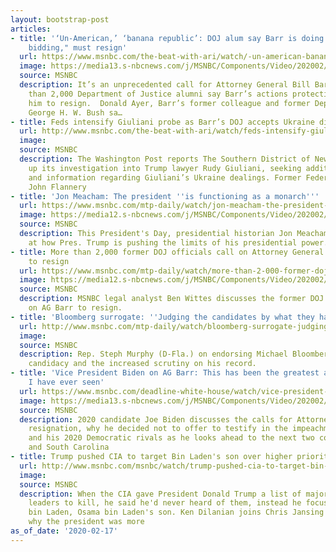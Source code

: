 ```yaml
---
layout: bootstrap-post
articles:
- title: '‘Un-American,’ ‘banana republic’: DOJ alum say Barr is doing Trump''s "personal
    bidding," must resign'
  url: https://www.msnbc.com/the-beat-with-ari/watch/-un-american-banana-republic-doj-alum-say-barr-is-doing-trump-s-personal-bidding-must-resign-78907973957
  image: https://media13.s-nbcnews.com/j/MSNBC/Components/Video/202002/n_ari_dblock_200217_1920x1080.nbcnews-fp-1200-630.jpg
  source: MSNBC
  description: It’s an unprecedented call for Attorney General Bill Barr to resign.  More
    than 2,000 Department of Justice alumni say Barr’s actions protecting Trump require
    him to resign.  Donald Ayer, Barr’s former colleague and former Deputy AG under
    George H. W. Bush sa…
- title: Feds intensify Giuliani probe as Barr’s DOJ accepts Ukraine dirt from Giuliani
  url: http://www.msnbc.com/the-beat-with-ari/watch/feds-intensify-giuliani-probe-as-barr-s-doj-accepts-ukraine-dirt-from-giuliani-78907973596
  image: 
  source: MSNBC
  description: The Washington Post reports The Southern District of New York is ramping
    up its investigation into Trump lawyer Rudy Giuliani, seeking additional documents
    and information regarding Giuliani’s Ukraine dealings. Former Federal Prosecutor
    John Flannery
- title: 'Jon Meacham: The president ''is functioning as a monarch'''
  url: https://www.msnbc.com/mtp-daily/watch/jon-meacham-the-president-is-functioning-as-a-monarch-78904389912
  image: https://media12.s-nbcnews.com/j/MSNBC/Components/Video/202002/n_mtpd_clip_meacham_200217_1920x1080.nbcnews-fp-1200-630.jpg
  source: MSNBC
  description: This President's Day, presidential historian Jon Meacham, takes a look
    at how Pres. Trump is pushing the limits of his presidential power.
- title: More than 2,000 former DOJ officials call on Attorney General William Barr
    to resign
  url: https://www.msnbc.com/mtp-daily/watch/more-than-2-000-former-doj-officials-call-on-attorney-general-william-barr-to-resign-78904389777
  image: https://media12.s-nbcnews.com/j/MSNBC/Components/Video/202002/n_mtpd_clip_wittes_200217_1920x1080.nbcnews-fp-1200-630.jpg
  source: MSNBC
  description: MSNBC legal analyst Ben Wittes discusses the former DOJ officials calling
    on AG Barr to resign.
- title: 'Bloomberg surrogate: ''Judging the candidates by what they have done recently'''
  url: http://www.msnbc.com/mtp-daily/watch/bloomberg-surrogate-judging-the-candidates-by-what-they-have-done-recently-78904901553
  image: 
  source: MSNBC
  description: Rep. Steph Murphy (D-Fla.) on endorsing Michael Bloomberg, his 2020
    candidacy and the increased scrutiny on his record.
- title: 'Vice President Biden on AG Barr: This has been the greatest abuse of power
    I have ever seen'
  url: https://www.msnbc.com/deadline-white-house/watch/vice-president-biden-on-ag-barr-this-has-been-the-greatest-abuse-of-power-i-have-ever-seen-78903877540
  image: https://media13.s-nbcnews.com/j/MSNBC/Components/Video/202002/n_wh_deadline_biden_200217_1920x1080.nbcnews-fp-1200-630.jpg
  source: MSNBC
  description: 2020 candidate Joe Biden discusses the calls for Attorney General Barr’s
    resignation, why he decided not to offer to testify in the impeachment trial,
    and his 2020 Democratic rivals as he looks ahead to the next two contests in Nevada
    and South Carolina
- title: Trump pushed CIA to target Bin Laden's son over higher priority targets
  url: http://www.msnbc.com/msnbc/watch/trump-pushed-cia-to-target-bin-laden-s-son-over-higher-priority-targets-78902853509
  image: 
  source: MSNBC
  description: When the CIA gave President Donald Trump a list of major terrorist
    leaders to kill, he said he'd never heard of them, instead he focused on Hamza
    bin Laden, Osama bin Laden's son. Ken Dilanian joins Chris Jansing to discuss
    why the president was more
as_of_date: '2020-02-17'
---
```


